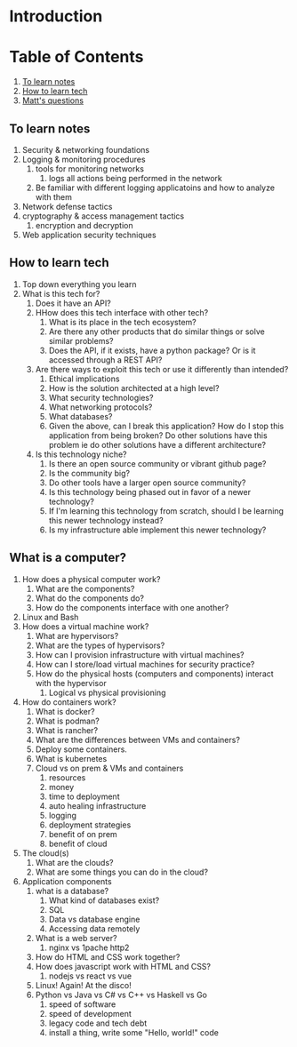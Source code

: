 # Introduction

# Table of Contents
1. [To learn notes](#to-learn-notes)
1. [How to learn tech](#how-to-learn-tech)
1. [Matt's questions](#what-is-a-computer)

## To learn notes
1. Security & networking foundations
1. Logging & monitoring procedures
    1. tools for monitoring networks
        1. logs all actions being performed in the network
    1. Be familiar with different logging applicatoins and how to analyze with them
1. Network defense tactics
1. cryptography & access management tactics
    1. encryption and decryption
1. Web application security techniques

## How to learn tech
1. Top down everything you learn
1. What is this tech for?
    1. Does it have an API?
    1. HHow does this tech interface with other tech?
        1. What is its place in the tech ecosystem?
        1. Are there any other products that do similar things or solve similar problems?
        1. Does the API, if it exists, have a python package? Or is it accessed through a REST API?
    1. Are there ways to exploit this tech or use it differently than intended?
        1. Ethical implications
        1. How is the solution architected at a high level?
        1. What security technologies?
        1. What networking protocols?
        1. What databases?
        1. Given the above, can I break this application? How do I stop this application from being broken? Do other solutions have this problem ie do other solutions have a different architecture?
    1. Is this technology niche?
        1. Is there an open source community or vibrant github page?
         1. Is the community big?
         1. Do other tools have a larger open source community?
        1. Is this technology being phased out in favor of a newer technology?
        1. If I'm learning this technology from scratch, should I be learning this newer technology instead?
        1. Is my infrastructure able implement this newer technology?

## What is a computer?
1. How does a physical computer work?
    1. What are the components?
    1. What do the components do?
    1. How do the components interface with one another?
1. Linux and Bash
1. How does a virtual machine work?
    1. What are hypervisors?
    1. What are the types of hypervisors?
    1. How can I provision infrastructure with virtual machines?
    1. How can I store/load virtual machines for security practice?
    1. How do the physical hosts (computers and components) interact with the hypervisor
        1. Logical vs physical provisioning
1. How do containers work?
    1. What is docker?
    1. What is podman?
    1. What is rancher?
    1. What are the differences between VMs and containers?
    1. Deploy some containers.
    1. What is kubernetes
    1. Cloud vs on prem & VMs and containers
        1. resources
        1. money
        1. time to deployment
        1. auto healing infrastructure
        1. logging
        1. deployment strategies
        1. benefit of on prem
        1. benefit of cloud
1. The cloud(s)
    1. What are the clouds?
    1. What are some things you can do in the cloud?
1. Application components
    1. what is a database?
        1. What kind of databases exist?
        1. SQL
        1. Data vs database engine
        1. Accessing data remotely
    1. What is a web server?
        1. nginx vs    1pache http2
    1. How do HTML and CSS work together?
    1. How does javascript work with HTML and CSS?
        1. nodejs vs react vs vue
    1. Linux! Again! At the disco!
    1. Python vs Java vs C# vs C++ vs Haskell vs Go
        1. speed of software
        1. speed of development
        1. legacy code and tech debt
        1. install a thing, write some "Hello, world!" code

